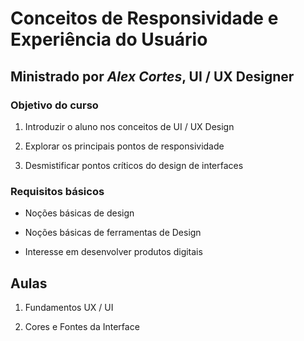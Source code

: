 # Conceitos de Responsividade e Experiência do Usuário

## Ministrado por *Alex Cortes*, UI / UX Designer

### Objetivo do curso

1. Introduzir o aluno nos conceitos de UI / UX Design

2. Explorar os principais pontos de responsividade


3. Desmistificar pontos críticos do design de interfaces

### Requisitos básicos

* Noções básicas de design

* Noções básicas de ferramentas de Design

* Interesse em desenvolver produtos digitais

## Aulas

1. Fundamentos UX / UI

2. Cores e Fontes da Interface

